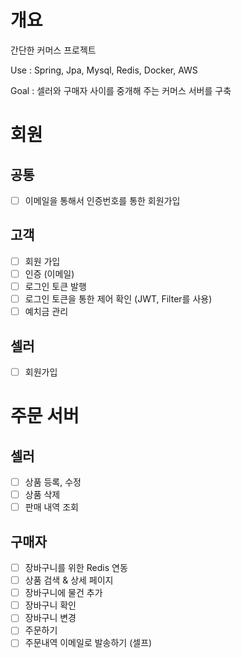 # 개요
간단한 커머스 프로젝트

Use : Spring, Jpa, Mysql, Redis, Docker, AWS

Goal : 셀러와 구매자 사이를 중개해 주는 커머스 서버를 구축

# 회원

## 공통
- [ ] 이메일을 통해서 인증번호를 통한 회원가입

## 고객
- [ ] 회원 가입
- [ ] 인증 (이메일)
- [ ] 로그인 토큰 발행
- [ ] 로그인 토큰을 통한 제어 확인 (JWT, Filter를 사용)
- [ ] 예치금 관리

## 셀러
- [ ] 회원가입


# 주문 서버

## 셀러
- [ ] 상품 등록, 수정
- [ ] 상품 삭제
- [ ] 판매 내역 조회

## 구매자
- [ ] 장바구니를 위한 Redis 연동
- [ ] 상품 검색 & 상세 페이지
- [ ] 장바구니에 물건 추가
- [ ] 장바구니 확인
- [ ] 장바구니 변경
- [ ] 주문하기
- [ ] 주문내역 이메일로 발송하기 (셀프)
